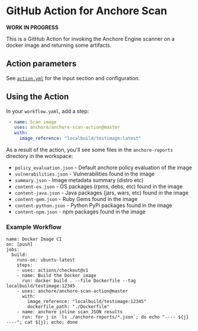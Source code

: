 # GitHub Action for Anchore Scan

**WORK IN PROGRESS**

This is a GitHub Action for invoking the Anchore Engine scanner on a docker image and returning some artifacts.

## Action parameters

See [`action.yml`](action.yml) for the input section and configuration.

## Using the Action

In your `workflow.yaml`, add a step:
```yaml
 - name: Scan image
   uses: anchore/anchore-scan-action@master
   with:
     image_reference: "localbuild/testimage:latest"
```

As a result of the action, you'll see some files in the `anchore-reports` directory in the workspace:

* `policy_evaluation.json` - Default anchore policy evaluation of the image
* `vulnerabilities.json` - Vulnerabilities found in the image
* `summary.json` - Image metadata summary (distro etc)
* `content-os.json` - OS packages (rpms, debs, etc) found in the image
* `content-java.json` - Java packages (jars, wars, etc) found in the image
* `content-gem.json` - Ruby Gems found in the image
* `content-python.json` - Python PyPi packages found in the image
* `content-npm.json` - npm packages found in the image

### Example Workflow
```
name: Docker Image CI
on: [push]
jobs:
  build:
    runs-on: ubuntu-latest
    steps:
    - uses: actions/checkout@v1
    - name: Build the Docker image
      run: docker build . --file Dockerfile --tag localbuild/testimage:12345
    - uses: anchore/anchore-scan-action@master
      with:
        image_reference: "localbuild/testimage:12345"
        dockerfile_path: "./Dockerfile"
    - name: anchore inline scan JSON results
      run: for j in `ls ./anchore-reports/*.json`; do echo "---- ${j} ----"; cat ${j}; echo; done
```
